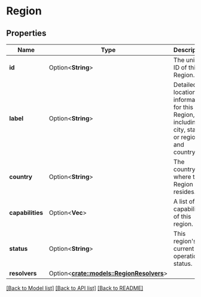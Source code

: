 # Region

## Properties

Name | Type | Description | Notes
------------ | ------------- | ------------- | -------------
**id** | Option<**String**> | The unique ID of this Region. | [optional][readonly]
**label** | Option<**String**> | Detailed location information for this Region, including city, state or region, and country. | [optional][readonly]
**country** | Option<**String**> | The country where this Region resides. | [optional][readonly]
**capabilities** | Option<**Vec<String>**> | A list of capabilities of this region.  | [optional][readonly]
**status** | Option<**String**> | This region's current operational status.  | [optional][readonly]
**resolvers** | Option<[**crate::models::RegionResolvers**](Region_resolvers.md)> |  | [optional]

[[Back to Model list]](../README.md#documentation-for-models) [[Back to API list]](../README.md#documentation-for-api-endpoints) [[Back to README]](../README.md)


